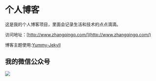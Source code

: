# 个人博客

这是我的个人博客项目，里面会记录生活和技术的点点滴滴。


访问地址：[http://www.zhangqingq.com/](http://www.zhangqingq.com/)


博客主题使用:[Yummy-Jekyll](https://github.com/DONGChuan/Yummy-Jekyll)


## 我的微信公众号

![](http://www.ityouknow.com/assets/images/keeppuresmile_430.jpg)
